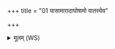 +++
title = "01 यासामारादाघोषामो वातस्येव"

+++
<details><summary>मूलम् (WS)</summary>

यासामारादाघोषामो वातस्येव पृथग्यतः  
तासां श्वन्वतीनामिन्द्रो अपि कृतच्छिरः॥ १ ॥  
याः पुरस्तादाचरन्ति साकं सूर्यस्य रश्मिभिः ।  
तासां श्वन्वतीनामिन्द्रो अपि कृतच्छिरः ॥ २ ॥
</details>